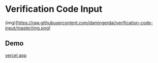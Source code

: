 # Verification Code Input

(img)[https://raw.githubusercontent.com/damingerdai/verification-code-input/master/img.png]

## Demo

[vercel app](verification-code-input.vercel.app)
